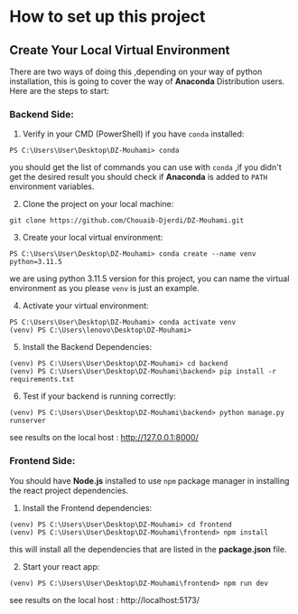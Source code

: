 # How to set up this project

## Create Your Local Virtual Environment
There are two ways of doing this ,depending on your way of python installation, this is going to cover the way of **Anaconda** Distribution users.
Here are the steps to start:
### Backend Side:

1. Verify in your CMD (PowerShell) if you have `conda` installed:
```
PS C:\Users\User\Desktop\DZ-Mouhami> conda
```
you should get the list of commands you can use with `conda` ,if you didn't get the desired result you should check if **Anaconda** is added to `PATH` environment variables.

2. Clone the project on your local machine:
```
git clone https://github.com/Chouaib-Djerdi/DZ-Mouhami.git
```

3. Create your local virtual environment:
```
PS C:\Users\User\Desktop\DZ-Mouhami> conda create --name venv python=3.11.5
```
we are using python 3.11.5 version for this project, you can name the virtual environment as you please `venv` is just an example.

4. Activate your virtual environment:
```
PS C:\Users\User\Desktop\DZ-Mouhami> conda activate venv
(venv) PS C:\Users\lenovo\Desktop\DZ-Mouhami>
```

5. Install the Backend Dependencies:
```
(venv) PS C:\Users\User\Desktop\DZ-Mouhami> cd backend
(venv) PS C:\Users\User\Desktop\DZ-Mouhami\backend> pip install -r requirements.txt
```

6. Test if your backend is running correctly:
```
(venv) PS C:\Users\User\Desktop\DZ-Mouhami\backend> python manage.py runserver
```
see results on the local host : http://127.0.0.1:8000/

### Frontend Side:
You should have **Node.js** installed to use `npm` package manager in installing the react project dependencies.
1. Install the Frontend dependencies:
```
(venv) PS C:\Users\User\Desktop\DZ-Mouhami> cd frontend
(venv) PS C:\Users\User\Desktop\DZ-Mouhami\frontend> npm install
```
this will install all the dependencies that are listed in the **package.json** file.

2. Start your react app:
```
(venv) PS C:\Users\User\Desktop\DZ-Mouhami\frontend> npm run dev
```
see results on the local host : http://localhost:5173/
